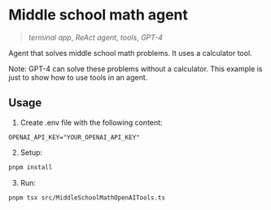 # Middle school math agent

> _terminal app_, _ReAct agent_, _tools_, _GPT-4_

Agent that solves middle school math problems. It uses a calculator tool.

Note: GPT-4 can solve these problems without a calculator. This example is just to show how to use tools in an agent.

## Usage

1. Create .env file with the following content:

```
OPENAI_API_KEY="YOUR_OPENAI_API_KEY"
```

2. Setup:

```sh
pnpm install
```

3. Run:

```sh
pnpm tsx src/MiddleSchoolMathOpenAITools.ts
```
